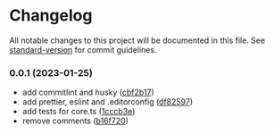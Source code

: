 # Changelog

All notable changes to this project will be documented in this file. See [standard-version](https://github.com/conventional-changelog/standard-version) for commit guidelines.

### 0.0.1 (2023-01-25)


* add commitlint and husky ([cbf2b17](https://github.com/mokkapps/changelog-generator-demo/commits/cbf2b1780707e78e32e3d128c875fa652b584c49))
* add prettier, eslint and .editorconfig ([df82597](https://github.com/mokkapps/changelog-generator-demo/commits/df825977aa21c98ca375617e0f4541b83b0aa7ea))
* add tests for core.ts ([1cccb3e](https://github.com/mokkapps/changelog-generator-demo/commits/1cccb3e7113718451733296c1674cb70113c48a8))
* remove comments ([b16f720](https://github.com/mokkapps/changelog-generator-demo/commits/b16f720acf6eae19d95345b13ba949dce68c6427))
